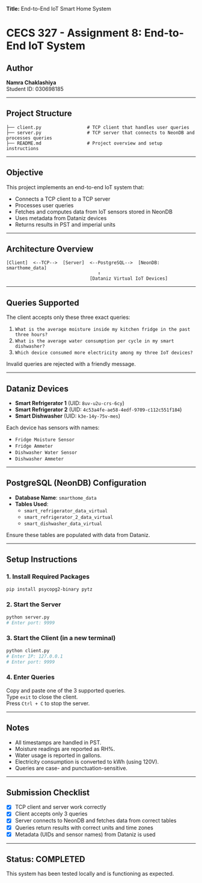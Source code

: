 **Title:** End-to-End IoT Smart Home System

# CECS 327 - Assignment 8: End-to-End IoT System

## Author
**Namra Chaklashiya**  
Student ID: 030698185

---

## Project Structure
```
├── client.py                 # TCP client that handles user queries
├── server.py                 # TCP server that connects to NeonDB and processes queries
├── README.md                 # Project overview and setup instructions
```

---

## Objective
This project implements an end-to-end IoT system that:
- Connects a TCP client to a TCP server
- Processes user queries
- Fetches and computes data from IoT sensors stored in NeonDB
- Uses metadata from Dataniz devices
- Returns results in PST and imperial units

---

## Architecture Overview
```
[Client]  <--TCP-->  [Server]  <--PostgreSQL-->  [NeonDB: smarthome_data]
                                  ↑
                               [Dataniz Virtual IoT Devices]
```

---

## Queries Supported
The client accepts only these three exact queries:

1. `What is the average moisture inside my kitchen fridge in the past three hours?`
2. `What is the average water consumption per cycle in my smart dishwasher?`
3. `Which device consumed more electricity among my three IoT devices?`

Invalid queries are rejected with a friendly message.

---

## Dataniz Devices
- **Smart Refrigerator 1** (UID: `8uv-u2u-crs-6cy`)
- **Smart Refrigerator 2** (UID: `4c53a4fe-ae58-4edf-9709-c112c551f184`)
- **Smart Dishwasher** (UID: `k3e-14y-75v-mes`)

Each device has sensors with names:
- `Fridge Moisture Sensor`
- `Fridge Ammeter`
- `Dishwasher Water Sensor`
- `Dishwasher Ammeter`

---

## PostgreSQL (NeonDB) Configuration
- **Database Name**: `smarthome_data`
- **Tables Used**:
  - `smart_refrigerator_data_virtual`
  - `smart_refrigerator_2_data_virtual`
  - `smart_dishwasher_data_virtual`

Ensure these tables are populated with data from Dataniz.

---

## Setup Instructions

### 1. Install Required Packages
```bash
pip install psycopg2-binary pytz
```

### 2. Start the Server
```bash
python server.py
# Enter port: 9999
```

### 3. Start the Client (in a new terminal)
```bash
python client.py
# Enter IP: 127.0.0.1
# Enter port: 9999
```

### 4. Enter Queries
Copy and paste one of the 3 supported queries.  
Type `exit` to close the client.  
Press `Ctrl + C` to stop the server.

---

## Notes
- All timestamps are handled in PST.
- Moisture readings are reported as RH%.
- Water usage is reported in gallons.
- Electricity consumption is converted to kWh (using 120V).
- Queries are case- and punctuation-sensitive.

---

## Submission Checklist
- [x] TCP client and server work correctly
- [x] Client accepts only 3 queries
- [x] Server connects to NeonDB and fetches data from correct tables
- [x] Queries return results with correct units and time zones
- [x] Metadata (UIDs and sensor names) from Dataniz is used

---

## Status: COMPLETED
This system has been tested locally and is functioning as expected.
